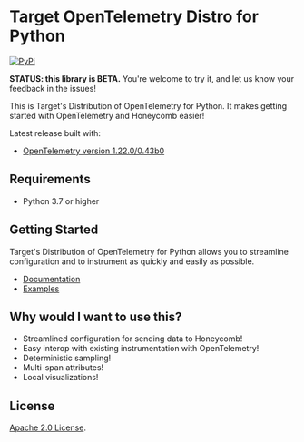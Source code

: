 # Target OpenTelemetry Distro for Python

[![PyPi](https://img.shields.io/pypi/v/tgt-opentelemetry)](https://pypi.org/project/tgt-opentelemetry/)

**STATUS: this library is BETA.**
You're welcome to try it, and let us know your feedback in the issues!

This is Target's Distribution of OpenTelemetry for Python.
It makes getting started with OpenTelemetry and Honeycomb easier!

Latest release built with:

- [OpenTelemetry version 1.22.0/0.43b0](https://github.com/open-telemetry/opentelemetry-python/releases/tag/v1.22.0)

## Requirements

- Python 3.7 or higher

## Getting Started

Target's Distribution of OpenTelemetry for Python allows you to streamline configuration and to instrument as quickly and easily as possible.

- [Documentation](https://docs.tgt.io/getting-data-in/opentelemetry/python/)
- [Examples](/examples/)

## Why would I want to use this?

- Streamlined configuration for sending data to Honeycomb!
- Easy interop with existing instrumentation with OpenTelemetry!
- Deterministic sampling!
- Multi-span attributes!
- Local visualizations!

## License

[Apache 2.0 License](./LICENSE).
